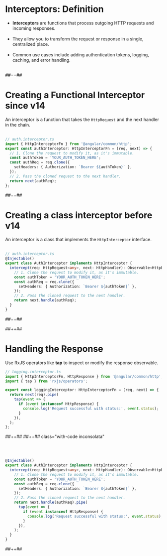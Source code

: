 <!-- .slide-->

# Interceptors: Definition

- **Interceptors** are functions that process outgoing HTTP requests and incoming responses.<br/><br/>
- They allow you to transform the request or response in a single, centralized place.<br/><br/>
- Common use cases include adding authentication tokens, logging, caching, and error handling.<br/><br/>

##==##

<!-- .slide: class="with-code inconsolata" -->

# Creating a Functional Interceptor since v14

An interceptor is a function that takes the `HttpRequest` and the next handler in the chain. <br/><br/>

```typescript
// auth.interceptor.ts
import { HttpInterceptorFn } from '@angular/common/http';
export const authInterceptor: HttpInterceptorFn = (req, next) => {
  // 1. Clone the request to modify it, as it's immutable.
  const authToken = 'YOUR_AUTH_TOKEN_HERE';
  const authReq = req.clone({
    setHeaders: { Authorization: `Bearer ${authToken}` },
  });
  // 2. Pass the cloned request to the next handler.
  return next(authReq);
};
```

<!-- .element: class="medium-code" -->

##==##

<!-- .slide: class="with-code inconsolata" -->

# Creating a class interceptor before v14

An interceptor is a class that implements the `HttpInterceptor` interface. <br/><br/>

```typescript
// auth.interceptor.ts
@Injectable()
export class AuthInterceptor implements HttpInterceptor {
  intercept(req: HttpRequest<any>, next: HttpHandler): Observable<HttpEvent<any>> {
    // 1. Clone the request to modify it, as it's immutable.
    const authToken = 'YOUR_AUTH_TOKEN_HERE';
    const authReq = req.clone({
      setHeaders: { Authorization: `Bearer ${authToken}` },
    });
    // 2. Pass the cloned request to the next handler.
    return next.handle(authReq);
  }
}
```

<!-- .element: class="medium-code" -->

<!-- .slide: class="with-code inconsolata" -->

##==##

<!-- .slide: class="tc-multiple-columns with-code inconsolata" -->

##++##

# Handling the Response

Use RxJS operators like **tap** to inspect or modify the response observable.

```typescript
// logging.interceptor.ts
import { HttpInterceptorFn, HttpResponse } from '@angular/common/http';
import { tap } from 'rxjs/operators';

export const loggingInterceptor: HttpInterceptorFn = (req, next) => {
  return next(req).pipe(
    tap(event => {
      if (event instanceof HttpResponse) {
        console.log('Request successful with status:', event.status);
      }
    }),
  );
};
```

<!-- .element: class="medium-code" -->

##++##
##++## class="with-code inconsolata"

<br/><br/>

```typescript
@Injectable()
export class AuthInterceptor implements HttpInterceptor {
  intercept(req: HttpRequest<any>, next: HttpHandler): Observable<HttpEvent<any>> {
    // 1. Clone the request to modify it, as it's immutable.
    const authToken = 'YOUR_AUTH_TOKEN_HERE';
    const authReq = req.clone({
      setHeaders: { Authorization: `Bearer ${authToken}` },
    });
    // 2. Pass the cloned request to the next handler.
    return next.handle(authReq).pipe(
      tap(event => {
        if (event instanceof HttpResponse) {
          console.log('Request successful with status:', event.status);
        }
      }),
    );
  }
}
```

<!-- .element: class="medium-code" -->

##++##
